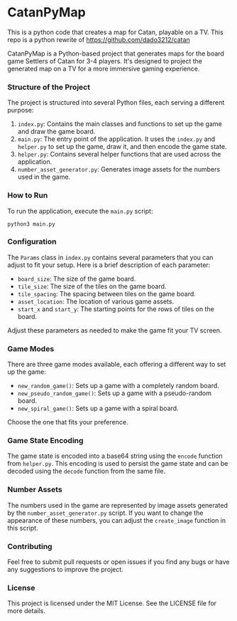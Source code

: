 # CatanPyMap
This is a python code that creates a map for Catan, playable on a TV. This repo is a python rewrite of https://github.com/dado3212/catan

CatanPyMap is a Python-based project that generates maps for the board game Settlers of Catan for 3-4 players. It's designed to project the generated map on a TV for a more immersive gaming experience.

### Structure of the Project

The project is structured into several Python files, each serving a different purpose:

1. `index.py`: Contains the main classes and functions to set up the game and draw the game board.
2. `main.py`: The entry point of the application. It uses the `index.py` and `helper.py` to set up the game, draw it, and then encode the game state.
3. `helper.py`: Contains several helper functions that are used across the application.
4. `number_asset_generator.py`: Generates image assets for the numbers used in the game.

### How to Run

To run the application, execute the `main.py` script:

```
python3 main.py
```

### Configuration

The `Params` class in `index.py` contains several parameters that you can adjust to fit your setup. Here is a brief description of each parameter:

- `board_size`: The size of the game board. 
- `tile_size`: The size of the tiles on the game board. 
- `tile_spacing`: The spacing between tiles on the game board. 
- `asset_location`: The location of various game assets. 
- `start_x` and `start_y`: The starting points for the rows of tiles on the board.

Adjust these parameters as needed to make the game fit your TV screen.

### Game Modes

There are three game modes available, each offering a different way to set up the game:

- `new_random_game()`: Sets up a game with a completely random board.
- `new_pseudo_random_game()`: Sets up a game with a pseudo-random board.
- `new_spiral_game()`: Sets up a game with a spiral board.

Choose the one that fits your preference.

### Game State Encoding

The game state is encoded into a base64 string using the `encode` function from `helper.py`. This encoding is used to persist the game state and can be decoded using the `decode` function from the same file.

### Number Assets

The numbers used in the game are represented by image assets generated by the `number_asset_generator.py` script. If you want to change the appearance of these numbers, you can adjust the `create_image` function in this script.

### Contributing

Feel free to submit pull requests or open issues if you find any bugs or have any suggestions to improve the project.

### License

This project is licensed under the MIT License. See the LICENSE file for more details.
